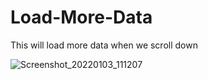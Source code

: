 # Load-More-Data
This will load more data when we scroll down

![Screenshot_20220103_111207](https://user-images.githubusercontent.com/62168123/147904467-8cc057ff-cf90-40fe-896e-6d11a930bd7c.png)
